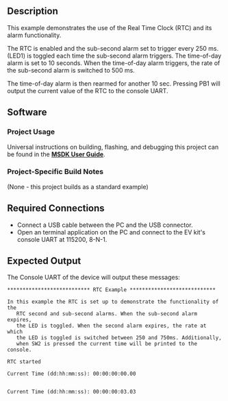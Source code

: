 ## Description

This example demonstrates the use of the Real Time Clock (RTC) and its alarm functionality.

The RTC is enabled and the sub-second alarm set to trigger every 250 ms.
(LED1) is toggled each time the sub-second alarm triggers.  The time-of-day alarm is set to 10 seconds.  When the time-of-day alarm triggers, the rate of the sub-second alarm is switched to 500 ms.

The time-of-day alarm is then rearmed for another 10 sec.  Pressing PB1 will output the current value of the RTC to the console UART.


## Software

### Project Usage

Universal instructions on building, flashing, and debugging this project can be found in the **[MSDK User Guide](https://analog-devices-msdk.github.io/msdk/USERGUIDE/)**.

### Project-Specific Build Notes

(None - this project builds as a standard example)

## Required Connections

-   Connect a USB cable between the PC and the USB connector.
-   Open an terminal application on the PC and connect to the EV kit's console UART at 115200, 8-N-1.

## Expected Output

The Console UART of the device will output these messages:

```
*************************** RTC Example ****************************

In this example the RTC is set up to demonstrate the functionality of the
   RTC second and sub-second alarms. When the sub-second alarm expires,
   the LED is toggled. When the second alarm expires, the rate at which
   the LED is toggled is switched between 250 and 750ms. Additionally,
   when SW2 is pressed the current time will be printed to the console.

RTC started

Current Time (dd:hh:mm:ss): 00:00:00:00.00


Current Time (dd:hh:mm:ss): 00:00:00:03.03

```